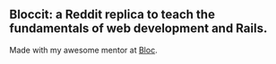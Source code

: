 ## Bloccit: a Reddit replica to teach the fundamentals of web development and Rails.

Made with my awesome mentor at [Bloc](http://bloc.io).
